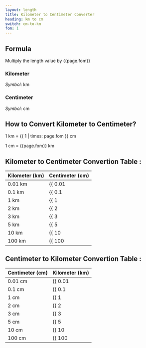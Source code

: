 ```yaml
---
layout: length
title: Kilometer to Centimeter Converter
heading: km to cm
switch: cm-to-km
fom: 1
---
```


## Formula
Multiply the length value by {{page.fom}}

### Kilometer
*Symbol*: km

### Centimeter
*Symbol*: cm

## How to Convert Kilometer to Centimeter?
1 km = {{ 1 | times: page.fom }} cm

1 cm = {{page.fom}} km

## Kilometer to Centimeter Convertion Table :

| Kilometer (km) | Centimeter (cm) |
| ---- | ---- |
| 0.01 km | {{ 0.01 | times: page.fom | round: 5 }} cm |
| 0.1 km | {{ 0.1 | times: page.fom | round: 5 }} cm |
| 1 km | {{ 1 | times: page.fom | round: 5 }} cm |
| 2 km | {{ 2 | times: page.fom | round: 5 }} cm |
| 3 km | {{ 3 | times: page.fom | round: 5 }} cm |
| 5 km | {{ 5 | times: page.fom | round: 5 }} cm |
| 10 km | {{ 10 | times: page.fom | round: 5 }} cm |
| 100 km | {{ 100 | times: page.fom | round: 5 }} cm |

## Centimeter to Kilometer Convertion Table :

| Centimeter (cm) | Kilometer (km) |
| ---- | ---- |
| 0.01 cm | {{ 0.01 | divided_by: page.fom | round: 5 }} km |
| 0.1 cm | {{ 0.1 | divided_by: page.fom | round: 5 }} km |
| 1 cm | {{ 1 | divided_by: page.fom | round: 5 }} km |
| 2 cm | {{ 2 | divided_by: page.fom | round: 5 }} km |
| 3 cm | {{ 3 | divided_by: page.fom | round: 5 }} km |
| 5 cm | {{ 5 | divided_by: page.fom | round: 5 }} km |
| 10 cm | {{ 10 | divided_by: page.fom | round: 5 }} km |
| 100 cm | {{ 100 | divided_by: page.fom | round: 5 }} km |

<script>
selectInput[8].selected = true
selectOutput[3].selected = true
</script>
